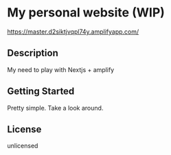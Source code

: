 # My personal website (WIP)

https://master.d2siktjvqpl74y.amplifyapp.com/

## Description

My need to play with Nextjs + amplify

## Getting Started

Pretty simple. Take a look around.

## License

unlicensed
